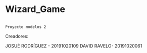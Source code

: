 # Wizard_Game
                                                                          Proyecto modelos 2 
Creadores: 

JOSUÉ RODRÍGUEZ - 20191020109
DAVID RAVELO-  20191020061

